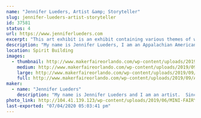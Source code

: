 ```yaml
---
name: "Jennifer Lueders, Artist &amp; Storyteller"
slug: jennifer-lueders-artist-storyteller
id: 37581
status: 4
url: https://www.jenniferlueders.com
excerpt: "This art exhibit is an exhibit containing various themes of whimsy and delightful watercolors and drawn illustrative work of artist and storyteller, Jennifer Lueders."
description: "My name is Jennifer Lueders, I am an Appalachian American and an artist and storyteller.  I primarily use watercolor, color pencil, and pen and ink to create my illustrations.  My art can be described as whimsical, touching the child within.  My childhood in the mountains was steeped in the cultural tradition of storytelling.  This tradition can be traced back to England, Ireland, &amp; Scotland etc.  The folklore &amp; grand ditties that we would share in my sub-culture down deep in the mountains of West Virginia and Kentucky, often inspired me to create delightful pictures in my imagination.   Now, years later, I am still continuing to express myself, through painting, drawing, writing and telling stories.  I received a higher education at the universities, pursued art and taught for a many years pressing through a lot of challenging moments.  My husband and I enjoy traveling and exploring many places and have moved a number of times through the military lifestyle.  At one time we lived in Germany, near the homestead of the Brothers Grimm.  Now we reside in beautiful, sunny Florida. Besides participating with my art at conventions and festivals, I am currently developing a children's book all about mermaids and projected to publish the end of 2019!  When you come by my exhibit you will see \"Mermaids From Around the World\", my ongoing \"Alice in Wonderland\" series, a series of Hobbit habitats as a tribute to the great J.R.R.Tolkein (author), and a little of \"The Realm of Wanderton\", a mystical fairy realm which is the theme of a NEW children's comic book projected to come by the end of 2020."
location: Spirit Building
images:
  - thumbnail: http://www.makerfaireorlando.com/wp-content/uploads/2019/09/African_Mermaid.jpg
    medium: http://www.makerfaireorlando.com/wp-content/uploads/2019/09/African_Mermaid.jpg
    large: http://www.makerfaireorlando.com/wp-content/uploads/2019/09/African_Mermaid.jpg
    full: http://www.makerfaireorlando.com/wp-content/uploads/2019/09/African_Mermaid.jpg
maker:
  - name: "Jennifer Lueders"
    description: "My name is Jennifer Lueders and I am an artist.  Since I was a wee girl back in the Appalachian Mountains,  I was steeped in the cultural tradition of storytelling, which can be traced back to England, Ireland, and Scotland.  The old folk tales, grand ditties, and riddles that we would share, often inspired me to create delightful pictures in my imagination.  I would take these images and sketch my own drawings and handmade books.  After high school, I received a higher education, pursued art and teaching for a long while. My husband and I enjoy traveling and have explored many places and at one time we lived in Germany, near the homestead of the Brothers Grimm.  Now we reside in beautiful, sunny Florida. Besides selling whimsical and fantasy art at conventions and art festivals, I am currently a few children's books.  "
photo_link: http://104.41.139.123/wp-content/uploads/2019/06/MINI-FAIRY-WITH-BUTTERFLY_mini-1024x1014.jpg
last-exported: "07/04/2020 05:03:41 pm"
---
```


